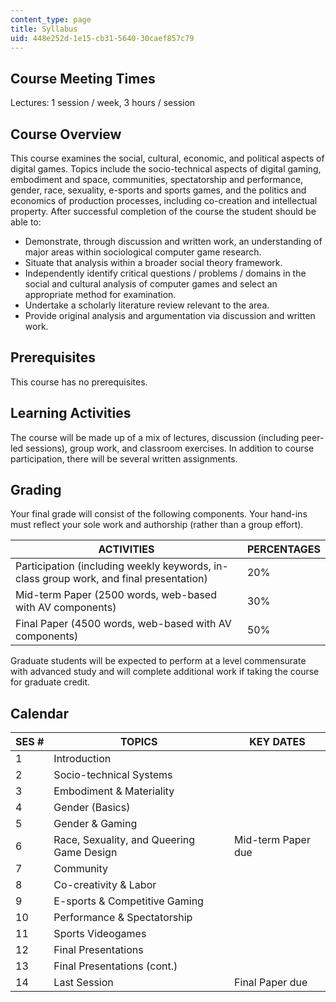 ```yaml
---
content_type: page
title: Syllabus
uid: 448e252d-1e15-cb31-5640-30caef857c79
---
```


Course Meeting Times
--------------------

Lectures: 1 session / week, 3 hours / session

Course Overview
---------------

This course examines the social, cultural, economic, and political aspects of digital games. Topics include the socio-technical aspects of digital gaming, embodiment and space, communities, spectatorship and performance, gender, race, sexuality, e-sports and sports games, and the politics and economics of production processes, including co-creation and intellectual property. After successful completion of the course the student should be able to:

*   Demonstrate, through discussion and written work, an understanding of major areas within sociological computer game research.
*   Situate that analysis within a broader social theory framework.
*   Independently identify critical questions / problems / domains in the social and cultural analysis of computer games and select an appropriate method for examination.
*   Undertake a scholarly literature review relevant to the area.
*   Provide original analysis and argumentation via discussion and written work.

Prerequisites
-------------

This course has no prerequisites.

Learning Activities
-------------------

The course will be made up of a mix of lectures, discussion (including peer-led sessions), group work, and classroom exercises. In addition to course participation, there will be several written assignments.

Grading
-------

Your final grade will consist of the following components. Your hand-ins must reflect your sole work and authorship (rather than a group effort).

| ACTIVITIES | PERCENTAGES |
| --- | --- |
| Participation (including weekly keywords, in-class group work, and final presentation) | 20% |
| Mid-term Paper (2500 words, web-based with AV components) | 30% |
| Final Paper (4500 words, web-based with AV components) | 50% 

Graduate students will be expected to perform at a level commensurate with advanced study and will complete additional work if taking the course for graduate credit.

Calendar
--------

| SES # | TOPICS | KEY DATES |
| --- | --- | --- |
| 1 | Introduction | &nbsp; |
| 2 | Socio-technical Systems | &nbsp; |
| 3 | Embodiment & Materiality | &nbsp; |
| 4 | Gender (Basics) | &nbsp; |
| 5 | Gender & Gaming | &nbsp; |
| 6 | Race, Sexuality, and Queering Game Design | Mid-term Paper due |
| 7 | Community | &nbsp; |
| 8 | Co-creativity & Labor | &nbsp; |
| 9 | E-sports & Competitive Gaming | &nbsp; |
| 10 | Performance & Spectatorship | &nbsp; |
| 11 | Sports Videogames | &nbsp; |
| 12 | Final Presentations | &nbsp; |
| 13 | Final Presentations (cont.) | &nbsp; |
| 14 | Last Session | Final Paper due